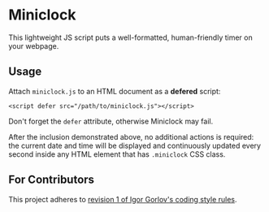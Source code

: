 # Miniclock

This lightweight JS script puts a well-formatted, human-friendly timer on your webpage.

## Usage

Attach `miniclock.js` to an HTML document as a **defered** script:

```
<script defer src="/path/to/miniclock.js"></script>
```

Don't forget the `defer` attribute, otherwise Miniclock may fail.

After the inclusion demonstrated above, no additional actions is required: the current date and time will be displayed
and continuously updated every second inside any HTML element that has `.miniclock` CSS class.

## For Contributors

This project adheres to
[revision 1 of Igor Gorlov's coding style rules](https://igor-gorlov.github.io/coding-style/rev1).
